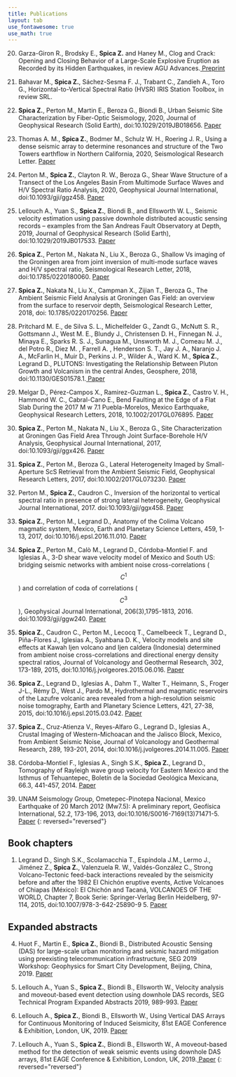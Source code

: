 ```yaml
---
title: Publications
layout: tab
use_fontawesome: true
use_math: true
---
```


20. Garza-Giron R.,  Brodsky E., **Spica Z.** and Haney M., Clog and Crack: Opening and Closing Behavior of a Large-Scale Explosive Eruption as Recorded by its Hidden Earthquakes, in review AGU Advances.<a href="https://drive.google.com/file/d/1tPT4eHmXMiyNhJjffcSDGbkW6UoJ_r4W/view?usp=sharing" target="_blank"><i class="fa fa-file-pdf"></i> Preprint</a>

19. Bahavar M., **Spica Z.**, Sáchez-Sesma F. J., Trabant C., Zandieh A., Toro G., Horizontal-to-Vertical Spectral Ratio (HVSR) IRIS Station Toolbox, in review SRL. 

18. **Spica Z.**, Perton M., Martin E., Beroza G., Biondi B., Urban Seismic Site Characterization by Fiber-Optic Seismology, 2020, Journal of Geophysical Research (Solid Earth), doi:10.1029/2019JB018656. <a href="https://drive.google.com/file/d/1nf_aWkW3LmDt5YLmTvCazYMsPiZUUjIl/view?usp=sharing" target="_blank"><i class="fa fa-file-pdf"></i> Paper</a>

17. Thomas A. M., **Spica Z.**, Bodmer M., Schulz W. H., Roering J. R., Using a dense seismic array to determine resonances and structure of the Two Towers earthflow in Northern California, 2020, Seismological Research Letter. <a href="https://drive.google.com/open?id=1rLbpUGc_bARfn1NDgvJlGuKSxFoOcpkf" target="_blank"><i class="fa fa-file-pdf"></i> Paper</a>

16. Perton M., **Spica Z.**, Clayton R. W., Beroza G., Shear Wave Structure of a Transect of the Los Angeles Basin From Multimode Surface Waves and H/V Spectral Ratio Analysis, 2020, Geophysical Journal International, doi:10.1093/gji/ggz458. <a href="https://drive.google.com/open?id=1cLANRNwoSZufMmXlBH2QxSfYK8ePO1Jp" target="_blank"><i class="fa fa-file-pdf"></i> Paper</a>

15. Lellouch A., Yuan S., **Spica Z.**, Biondi B., and Ellsworth W. L., Seismic velocity estimation using passive downhole distributed acoustic sensing records – examples from the San Andreas Fault Observatory at Depth, 2019, Journal of Geophysical Research (Solid Earth), doi:10.1029/2019JB017533. <a href="https://drive.google.com/open?id=1bzbStvLJYwzY00gzEFlIdumZZ4QQ6MH6" target="_blank"><i class="fa fa-file-pdf"></i> Paper</a>

14. **Spica Z.**, Perton M., Nakata N., Liu X., Beroza G., Shallow Vs imaging of the Groningen area from joint inversion of multi-mode surface waves and H/V spectral ratio, Seismological Research Letter, 2018, doi:10.1785/0220180060. <a href="https://drive.google.com/open?id=1ILlYR0tWPUXAmGZNMc1Rlad9hbLsDD4C" target="_blank"><i class="fa fa-file-pdf"></i> Paper</a>

13. **Spica Z.**, Nakata N., Liu X., Campman X., Zijian T., Beroza G., The Ambient Seismic Field Analysis at Groningen Gas Field: an overview from the surface to reservoir depth, Seismological Research Letter, 2018, doi: 10.1785/0220170256. <a href="https://drive.google.com/open?id=14t4HPAy5X3wiFxCRIH6lD9nJcBEGIIDX" target="_blank"><i class="fa fa-file-pdf"></i> Paper</a>

12. Pritchard M. E., de Silva S. L., Michelfelder G., Zandt G., McNutt S. R., Gottsmann J., West M. E., Blundy J., Christensen D. H., Finnegan N. J., Minaya E., Sparks R. S. J., Sunagua M., Unsworth M. J., Comeau M. J., del Potro R., Diez M. , Farrell A. , Henderson S. T., Jay J. A., Naranjo J. A., McFarlin H., Muir D., Perkins J. P., Wilder A., Ward K. M., **Spica Z.**, Legrand D., PLUTONS: Investigating the Relationship Between Pluton Growth and Volcanism in the central Andes, Geosphere, 2018, doi:10.1130/GES01578.1.<a href="https://drive.google.com/open?id=1Qww0bsn89-ICiI_LR2vKZPH9Ijpl45kq" target="_blank"><i class="fa fa-file-pdf"></i> Paper</a>

11. Melgar D., Pérez-Campos X., Ramirez-Guzman L., **Spica Z.**, Castro V. H., Hammond W. C., Cabral-Cano E., Bend Faulting at the Edge of a Flat Slab During the 2017 M w 7.1 Puebla-Morelos, Mexico Earthquake, Geophysical Research Letters, 2018, 10.1002/2017GL076895. <a href="https://drive.google.com/file/d/1L9B8wwSCljp13HcF_3yCh4vdMpisKNCD/view?usp=sharing" target="_blank"><i class="fa fa-file-pdf"></i> Paper</a>

10. **Spica Z.**, Perton M., Nakata N., Liu X., Beroza G., Site Characterization at Groningen Gas Field Area Through Joint Surface-Borehole H/V Analysis, Geophysical Journal International, 2017, doi:10.1093/gji/ggx426. <a href="https://drive.google.com/open?id=1WUQirEXB--DCrTDEyf7i-7rakFP_YAsC" target="_blank"><i class="fa fa-file-pdf"></i> Paper</a>

9. **Spica Z.**, Perton M., Beroza G., Lateral Heterogeneity Imaged by Small-Aperture ScS Retrieval from the Ambient Seismic Field, Geophysical Research Letters, 2017, doi:10.1002/2017GL073230. <a href="https://drive.google.com/open?id=1_USYAd2T_Me5Xmnpj90jiqB70zHBJKkW" target="_blank"><i class="fa fa-file-pdf"></i> Paper</a>

8. Perton M., **Spica Z.**, Caudron C., Inversion of the horizontal to vertical spectral ratio in presence of strong lateral heterogeneity, Geophysical Journal International, 2017. doi:10.1093/gji/ggx458. <a href="https://drive.google.com/open?id=1Bw64ONuJcJGephh5eukC2zG7hJEc0aC7" target="_blank"><i class="fa fa-file-pdf"></i> Paper</a>

7. **Spica Z.**, Perton M., Legrand D., Anatomy of the Colima Volcano magmatic system, Mexico, Earth and Planetary Science Letters, 459, 1-13, 2017, doi:10.1016/j.epsl.2016.11.010. <a href="https://drive.google.com/open?id=1iFkRp03y54JDzip4jowq30Ou5Dwp_QaZ" target="_blank"><i class="fa fa-file-pdf"></i> Paper</a>

6. **Spica Z.**, Perton M., Calò M., Legrand D., Córdoba-Montiel F. and Iglesias A., 3-D shear wave velocity model of Mexico and South US: bridging seismic networks with ambient noise cross-correlations ($$C^1$$) and correlation of coda of correlations ($$C^3$$), Geophysical Journal International, 206(3),1795-1813, 2016. doi:10.1093/gji/ggw240. <a href="https://drive.google.com/file/d/1VpnLGRPXc2c2VhYlfmyeVx0nQOv0lvJG/view?usp=sharing" target="_blank"><i class="fa fa-file-pdf"></i> Paper</a>

5. **Spica Z.**, Caudron C., Perton M., Lecocq T., Camelbeeck T., Legrand D., Piña-Flores J., Iglesias A., Syahbana D. K., Velocity models and site effects at Kawah Ijen volcano and Ijen caldera (Indonesia) determined from ambient noise cross-correlations and directional energy density spectral ratios, Journal of Volcanology and Geothermal Research, 302, 173-189, 2015, doi:10.1016/j.jvolgeores.2015.06.016. <a href="https://drive.google.com/open?id=1Fx2EZ5XySoA2tK8BbYAuJQAhZdeK-Bfg" target="_blank"><i class="fa fa-file-pdf"></i> Paper</a>

4. **Spica Z.**, Legrand D., Iglesias A., Dahm T., Walter T., Heimann, S., Froger J-L., Rémy D., West J., Pardo M., Hydrothermal and magmatic reservoirs of the Lazufre volcanic area revealed from a high-resolution seismic noise tomography, Earth and Planetary Science Letters, 421, 27-38, 2015, doi:10.1016/j.epsl.2015.03.042. <a href="https://drive.google.com/open?id=1SpkqeQ5s06_nlkWMkglfsKwQamK_PDB-" target="_blank"><i class="fa fa-file-pdf"></i> Paper</a>

3. **Spica Z.**, Cruz-Atienza V., Reyes-Alfaro G., Legrand D., Iglesias A., Crustal Imaging of Western-Michoacan and the Jalisco Block, Mexico, from Ambient Seismic Noise, Journal of Volcanology and Geothermal Research, 289, 193-201, 2014, doi:10.1016/j.jvolgeores.2014.11.005. <a href="https://drive.google.com/open?id=1Iis7SetG1N_EqZ7xM0X1cibmsazhIrC7" target="_blank"><i class="fa fa-file-pdf"></i> Paper</a>

2. Córdoba-Montiel F., Iglesias A., Singh S.K., **Spica Z.**, Legrand D., Tomography of Rayleigh wave group velocity for Eastern Mexico and the Isthmus of Tehuantepec, Boletín de la Sociedad Geológica Mexicana, 66.3, 441-457, 2014. <a href="https://drive.google.com/open?id=1KxIS6RNhbPRqtvk3vUQtc7J855MTMaUz" target="_blank"><i class="fa fa-file-pdf"></i> Paper</a>

1. UNAM Seismology Group, Ometepec-Pinotepa Nacional, Mexico Earthquake of 20 March 2012 (Mw7.5): A preliminary report, Geofísica International, 52.2, 173-196, 2013, doi:10.1016/S0016-7169(13)71471-5. <a href="https://drive.google.com/open?id=19vn1zOUvAtrgaj4cSmYjuEPV6tMUPFBj" target="_blank"><i class="fa fa-file-pdf"></i> Paper</a>
{: reversed="reversed"}

<h2>Book chapters</h2>

1. Legrand D., Singh S.K., Scolamacchia T., Espíndola J.M., Lermo J., Jiménez Z., **Spica Z.**, Valenzuela R. W., Valdés-González C., Strong Volcano-Tectonic feed-back interactions revealed by the seismicity before and after the 1982 El Chichón eruptive events, Active Volcanoes of Chiapas (México): El Chichón and Tacaná, VOLCANOES OF THE WORLD, Chapter 7, Book Serie: Springer-Verlag Berlin Heidelberg, 97-114, 2015, doi:10.1007/978-3-642-25890-9 5.   <a href="https://drive.google.com/open?id=1fwvABaZV1Osts-aympChGMme9EqCjXEZ" target="_blank"><i class="fa fa-file-pdf"></i> Paper</a>


<h2>Expanded abstracts</h2>

4. Huot F., Martin E., **Spica Z.**, Biondi B., Distributed Acoustic Sensing (DAS) for large-scale urban monitoring and seismic hazard mitigation using preexisting telecommunication infrastructure, SEG 2019 Workshop: Geophysics for Smart City Development, Beijing, China, 2019. <a href="https://drive.google.com/open?id=1RI5KVXCtNWWD5AC0PctChKHwHZrZjrEE" target="_blank"><i class="fa fa-file-pdf"></i> Paper</a>

3. Lellouch A., Yuan S., **Spica Z.**, Biondi B., Ellsworth W., Velocity analysis and moveout-based event detection using downhole DAS records, SEG Technical Program Expanded Abstracts 2019, 989-993. <a href="https://drive.google.com/open?id=1gdb0NqSlPvn0mytVM_0Q6RzyyLmrn7b3" target="_blank"><i class="fa fa-file-pdf"></i> Paper</a>

2. Lellouch A., **Spica Z.**, Biondi B., Ellsworth W., Using Vertical DAS Arrays for Continuous Monitoring of Induced Seismicity, 81st EAGE Conference & Exhibition, London, UK, 2019. <a href="https://drive.google.com/open?id=1RPHGi-a-Vp6I77JqCxVTrTmfeet5e5d4" target="_blank"><i class="fa fa-file-pdf"></i> Paper</a>

1. Lellouch A., Yuan S., **Spica Z.**, Biondi B., Ellsworth W., A moveout-based method for the detection of weak seismic events using downhole DAS arrays, 81st EAGE Conference & Exhibition, London, UK, 2019.<a href="https://drive.google.com/open?id=1m4wcaw_BzMBIcYrgny-flGE88qJnBvcm" target="_blank"><i class="fa fa-file-pdf"></i> Paper</a>
{: reversed="reversed"}
